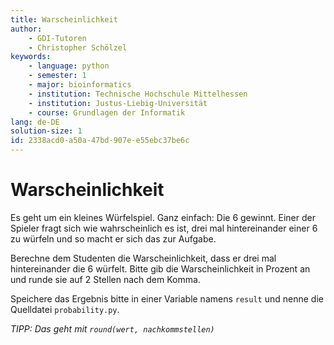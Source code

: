 ```yaml
---
title: Warscheinlichkeit
author:
    - GDI-Tutoren
    - Christopher Schölzel
keywords:
    - language: python
    - semester: 1
    - major: bioinformatics
    - institution: Technische Hochschule Mittelhessen
    - institution: Justus-Liebig-Universität
    - course: Grundlagen der Informatik
lang: de-DE
solution-size: 1
id: 2338acd0-a50a-47bd-907e-e55ebc37be6c
---
```


# Warscheinlichkeit

Es geht um ein kleines Würfelspiel.
Ganz einfach: Die 6 gewinnt.
Einer der Spieler fragt sich wie wahrscheinlich es ist, drei mal hintereinander einer 6 zu würfeln und so macht er sich das zur Aufgabe.

Berechne dem Studenten die Warscheinlichkeit, dass er drei mal hintereinander die 6 würfelt.
Bitte gib die Warscheinlichkeit in Prozent an und runde sie auf 2 Stellen nach dem Komma.

Speichere das Ergebnis bitte in einer Variable namens `result` und nenne die Quelldatei `probability.py`.

*TIPP: Das geht mit `round(wert, nachkommstellen)`*